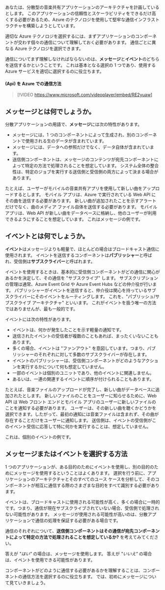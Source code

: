 あなたは、分散型の音楽共有アプリケーションのアーキテクチャを計画しているとします。 このアプリケーションの信頼性とスケーラビリティをできるだけ高くする必要があるため、Azure のテクノロジを使用して堅牢な通信インフラストラクチャを構築しようとしています。

適切な Azure テクノロジを選択するには、まずアプリケーションのコンポーネントが交わす個々の通信について理解しておく必要があります。 通信ごとに異なる Azure テクノロジを選択できます。

通信についてまず理解しなければならないのは、**メッセージ**と**イベント**のどちらを送信するかということです。 これは基本となる選択の 1 つであり、使用する Azure サービスを適切に選択するのに役立ちます。

#### <a name="communication-strategies-in-azure-apis"></a>(Api) を Azure での通信方法

> [!VIDEO https://www.microsoft.com/videoplayer/embed/RE2yuaw]

## <a name="what-is-a-message"></a>メッセージとは何でしょうか。
分散アプリケーションの用語で、**メッセージ**には次の特性があります。

- メッセージには、1 つのコンポーネントによって生成され、別のコンポーネントで使用される生のデータが含まれています。
- メッセージには、データへの参照だけでなく、データ自体が含まれています。
- 送信側コンポーネントは、メッセージのコンテンツが宛先コンポーネントによって特定の方法で処理されることを想定しています。 システム全体の整合性は、特定のジョブを実行する送信側と受信側の両方によって決まる場合があります。

たとえば、ユーザーがモバイルの音楽共有アプリを使用して新しい曲をアップロードするとします。 モバイル アプリは、Azure で実行されている Web API にその曲を送信する必要があります。 新しい曲が追加されたことを示すアラートだけでなく、曲のメディア ファイル自体を送信する必要があります。 モバイル アプリは、Web API が新しい曲をデータベースに格納し、他のユーザーが利用できるようにすることを想定しています。 これはメッセージの例です。

## <a name="what-is-an-event"></a>イベントとは何でしょうか。

**イベント**はメッセージよりも軽量で、ほとんどの場合はブロードキャスト通信に使用されます。 イベントを送信するコンポーネントは**パブリッシャー**と呼ばれ、受信側は**サブスクライバー**と呼ばれます。

イベントを使用するときは、基本的に受信側コンポーネントがどの通信に関心があるかを決定して、その通信を "サブスクライブ" します。 サブスクリプションの管理は通常、Azure Event Grid や Azure Event Hubs などの仲介役が行います。 パブリッシャーがイベントを送信すると、仲介役は関心を持っているサブスクライバーにそのイベントをルーティングします。 これを、"パブリッシュ/サブスクライブ アーキテクチャ" といいます。 これがイベントを扱う唯一の方法ではありませんが、最も一般的です。

イベントには次の特性があります。

- イベントは、何かが発生したことを示す軽量の通知です。
- 送信されたイベントの受信者が複数のこともあれば、まったくいないこともあります。
- 多くの場合、イベントは "ファンアウト" を意図しています。つまり、パブリッシャーのそれぞれに対して多数のサブスクライバーが存在します。
- イベントのパブリッシャーは、受信側コンポーネントがどのようなアクションを実行するかについて何も想定していません。
- 一部のイベントは個別のユニットであり、他のイベントに関連しません。 
- あるいは、一連の関連するイベントに順序が付けられることもあります。  

たとえば、音楽ファイルのアップロードが完了し、新しい曲がデータベースに追加されたとします。 新しいファイルのことをユーザーに知らせるために、Web API は Web フロント エンドとモバイル アプリのユーザーに新しいファイルのことを通知する必要があります。 ユーザーは、その新しい曲を聴くかどうかを選択できます。したがって、最初の通知には音楽ファイルは含まれず、その曲が存在することだけをユーザーに通知します。 送信側は、イベントの受信側がこのイベント受信に応答して特に何かを実行することは、想定していません。

これは、個別のイベントの例です。

## <a name="how-to-choose-messages-or-events"></a>メッセージまたはイベントを選択する方法

1 つのアプリケーションが、ある目的のためにイベントを使用し、別の目的のためにメッセージを使用するということはよくあります。 選択を行う前に、アプリケーションのアーキテクチャとそのすべてのユース ケースを分析して、そのコンポーネントが相互に通信する際のさまざまな目的をすべて識別する必要があります。

イベントは、ブロードキャストに使用される可能性が高く、多くの場合に一時的です。つまり、通信が現在サブスクライブされていない場合、受信側で処理されない可能性があります。 メッセージが使用される可能性が高いのは、分散アプリケーションで通信の処理を保証する必要がある場合です。

通信のそれぞれについて、**送信側コンポーネントはその通信が宛先コンポーネントによって特定の方法で処理されることを想定しているか?** を考えてみてください。

答えが _"はい"_ の場合は、メッセージを使用します。 答えが _"いいえ"_ の場合は、イベントを使用できる可能性があります。

コンポーネントがどのように通信する必要があるかを理解することは、コンポーネントの通信方法を選択するのに役立ちます。 では、初めにメッセージについて見ていきましょう。